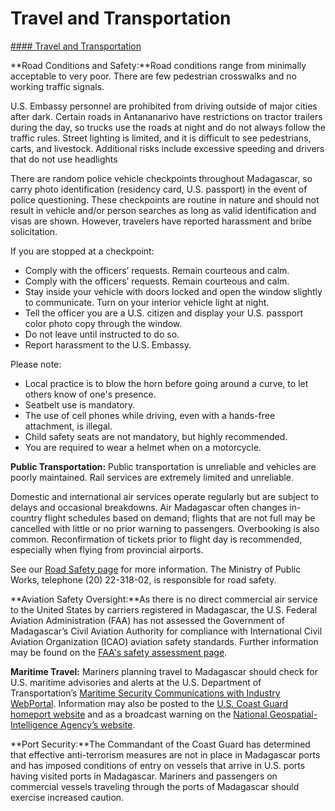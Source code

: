 # Travel and Transportation

[#### Travel and Transportation](javascript:void(0); "Travel and Transportation")

**Road Conditions and Safety:**Road conditions range from minimally acceptable to very poor. There are few pedestrian crosswalks and no working traffic signals.

U.S. Embassy personnel are prohibited from driving outside of major cities after dark. Certain roads in Antananarivo have restrictions on tractor trailers during the day, so trucks use the roads at night and do not always follow the traffic rules. Street lighting is limited, and it is difficult to see pedestrians, carts, and livestock. Additional risks include excessive speeding and drivers that do not use headlights

There are random police vehicle checkpoints throughout Madagascar, so carry photo identification (residency card, U.S. passport) in the event of police questioning. These checkpoints are routine in nature and should not result in vehicle and/or person searches as long as valid identification and visas are shown. However, travelers have reported harassment and bribe solicitation.

If you are stopped at a checkpoint:

* Comply with the officers’ requests. Remain courteous and calm.
* Comply with the officers’ requests. Remain courteous and calm.
* Stay inside your vehicle with doors locked and open the window slightly to communicate. Turn on your interior vehicle light at night.
* Tell the officer you are a U.S. citizen and display your U.S. passport color photo copy through the window.
* Do not leave until instructed to do so.
* Report harassment to the U.S. Embassy.

Please note:

* Local practice is to blow the horn before going around a curve, to let others know of one's presence.
* Seatbelt use is mandatory.
* The use of cell phones while driving, even with a hands-free attachment, is illegal.
* Child safety seats are not mandatory, but highly recommended.
* You are required to wear a helmet when on a motorcycle.

**Public Transportation:** Public transportation is unreliable and vehicles are poorly maintained. Rail services are extremely limited and unreliable.

Domestic and international air services operate regularly but are subject to delays and occasional breakdowns. Air Madagascar often changes in-country flight schedules based on demand; flights that are not full may be cancelled with little or no prior warning to passengers. Overbooking is also common. Reconfirmation of tickets prior to flight day is recommended, especially when flying from provincial airports.

See our [Road Safety page](http://travel.state.gov/content/passports/english/go/safety/road.html) for more information. The Ministry of Public Works, telephone (20) 22-318-02, is responsible for road safety.

**Aviation Safety Oversight:**As there is no direct commercial air service to the United States by carriers registered in Madagascar, the U.S. Federal Aviation Administration (FAA) has not assessed the Government of Madagascar’s Civil Aviation Authority for compliance with International Civil Aviation Organization (ICAO) aviation safety standards. Further information may be found on the [FAA's safety assessment page](https://gcc02.safelinks.protection.outlook.com/?url=http%3A%2F%2Fwww.faa.gov%2Fabout%2Finitiatives%2Fiasa%2F&data=05%7C01%7COCSContentManager%40state.gov%7C8dd00b52281d4a690fdd08dbdf96000f%7C66cf50745afe48d1a691a12b2121f44b%7C0%7C0%7C638349607556195449%7CUnknown%7CTWFpbGZsb3d8eyJWIjoiMC4wLjAwMDAiLCJQIjoiV2luMzIiLCJBTiI6Ik1haWwiLCJXVCI6Mn0%3D%7C3000%7C%7C%7C&sdata=rlsL8cSD%2FS4J16NG7umuKglksE74YMsXtoMazH9Jqyo%3D&reserved=0 "http://www.faa.gov/about/initiatives/iasa/").

**Maritime Travel:** Mariners planning travel to Madagascar should check for U.S. maritime advisories and alerts at the U.S. Department of Transportation’s [Maritime Security Communications with Industry WebPortal](http://www.marad.dot.gov/msci). Information may also be posted to the [U.S. Coast Guard homeport website](https://homeport.uscg.mil/) and as a broadcast warning on the [National Geospatial-Intelligence Agency’s website](https://msi.nga.mil/NGAPortal/MSI.portal;jsessionid=JNQ7YvGFT3NyQqvhKxlxFwyk1n1DFqshyKphwwT8Nh75XyWCBQnH!2105571521!-1841564034?_nfpb=true&_st=&_pageLabel=msi_portal_page_63).

**Port Security:**The Commandant of the Coast Guard has determined that effective anti-terrorism measures are not in place in Madagascar ports and has imposed conditions of entry on vessels that arrive in U.S. ports having visited ports in Madagascar. Mariners and passengers on commercial vessels traveling through the ports of Madagascar should exercise increased caution.